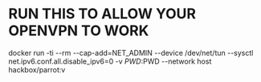# RUN THIS TO ALLOW YOUR OPENVPN TO WORK
docker run -ti --rm --cap-add=NET_ADMIN --device /dev/net/tun --sysctl net.ipv6.conf.all.disable_ipv6=0 -v $PWD:$PWD --network host hackbox/parrot:v  
